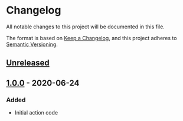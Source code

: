 # Changelog

All notable changes to this project will be documented in this file.

The format is based on [Keep a Changelog](https://keepachangelog.com/en/1.0.0/),
and this project adheres to [Semantic Versioning](https://semver.org/spec/v2.0.0.html).

## [Unreleased]

## [1.0.0] - 2020-06-24

### Added
- Initial action code

[Unreleased]: https://github.com/Amadevus/pwsh-script/compare/v1.0.0...HEAD
[1.0.0]: https://github.com/Amadevus/pwsh-script/releases/tag/v1.0.0